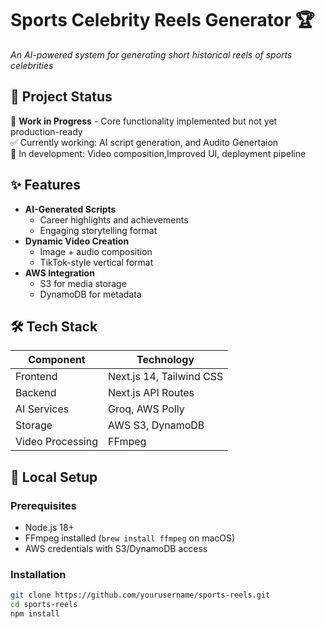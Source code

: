 # Sports Celebrity Reels Generator 🏆

*An AI-powered system for generating short historical reels of sports celebrities*


## 📌 Project Status
🚧 **Work in Progress** - Core functionality implemented but not yet production-ready  
✅ Currently working: AI script generation, and Audito Genertaion  
🔧 In development: Video composition,Improved UI, deployment pipeline  

## ✨ Features
- **AI-Generated Scripts**  
  - Career highlights and achievements  
  - Engaging storytelling format
- **Dynamic Video Creation**  
  - Image + audio composition  
  - TikTok-style vertical format
- **AWS Integration**  
  - S3 for media storage  
  - DynamoDB for metadata

## 🛠️ Tech Stack
| Component          | Technology               |
|--------------------|--------------------------|
| Frontend           | Next.js 14, Tailwind CSS |
| Backend            | Next.js API Routes       |
| AI Services        | Groq, AWS Polly          |
| Storage            | AWS S3, DynamoDB         |
| Video Processing   | FFmpeg                   |

## 🚀 Local Setup

### Prerequisites
- Node.js 18+
- FFmpeg installed (`brew install ffmpeg` on macOS)
- AWS credentials with S3/DynamoDB access

### Installation
```bash
git clone https://github.com/yourusername/sports-reels.git
cd sports-reels
npm install
